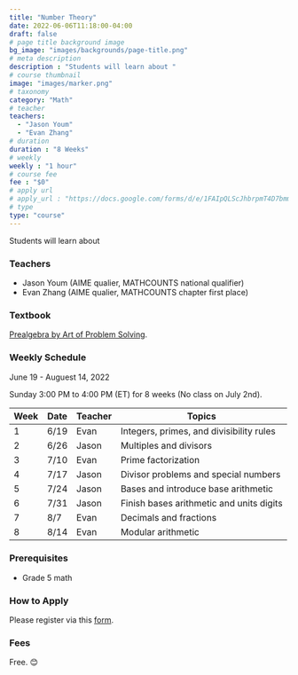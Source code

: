 ```yaml
---
title: "Number Theory"
date: 2022-06-06T11:18:00-04:00
draft: false
# page title background image
bg_image: "images/backgrounds/page-title.png"
# meta description
description : "Students will learn about "
# course thumbnail
image: "images/marker.png"
# taxonomy
category: "Math"
# teacher
teachers:
  - "Jason Youm"
  - "Evan Zhang"
# duration
duration : "8 Weeks"
# weekly
weekly : "1 hour"
# course fee
fee : "$0"
# apply url
# apply_url : "https://docs.google.com/forms/d/e/1FAIpQLScJhbrpmT4D7bmmWS-SxtIcm6NyngImbRl7m6QWbmQjjixZag/viewform"
# type
type: "course"
---
```


Students will learn about 

### Teachers

* Jason Youm (AIME qualier, MATHCOUNTS national qualifier)
* Evan Zhang (AIME qualier, MATHCOUNTS chapter first place)

### Textbook 
[Prealgebra by Art of Problem Solving](https://artofproblemsolving.com/store/item/prealgebra).

### Weekly Schedule

June 19 - Auguest 14, 2022

Sunday 3:00 PM to 4:00 PM (ET) for 8 weeks (No class on July 2nd).

|Week   |Date    | Teacher   | Topics
|-------|--------|-----------|--------------
|1      |6/19    | Evan      | Integers, primes, and divisibility rules
|2      |6/26    | Jason     | Multiples and divisors
|3      |7/10    | Evan      | Prime factorization
|4      |7/17    | Jason     | Divisor problems and special numbers
|5      |7/24    | Jason     | Bases and introduce base arithmetic
|6      |7/31    | Jason     | Finish bases arithmetic and units digits
|7      |8/7     | Evan      | Decimals and fractions
|8      |8/14    | Evan      | Modular arithmetic


### Prerequisites

* Grade 5 math

### How to Apply

Please register via this [form](https://forms.gle/vqCWoodbqgfKHmjs5).

### Fees

Free. 😊

